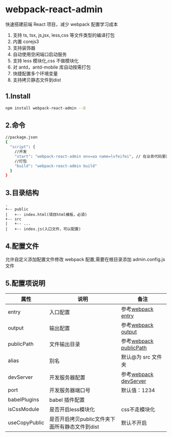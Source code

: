 # webpack-react-admin

快速搭建前端 React 项目，减少 webpack 配置学习成本

1. 支持 ts, tsx, js,jsx, less,css 等文件类型的编译打包
2. 内置 corejs3
3. 支持装饰器
4. 自动使用空闲端口启动服务
5. 支持 less 模块化,css 不做模块化
6. 对 antd，antd-mobile 库自动按需打包
7. 快捷配置多个环境变量
8. 支持拷贝静态文件到dist

## 1.Install

```bash
npm install webpack-react-admin --D
```

## 2.命令

```bash
//package.json
{
  "script": {
    //开发
    "start": "webpack-react-admin env=aa name=lvfeifei", // 在业务代码里面就可以通过__ENV__.env获取到当前环境的值，__ENV__.name获取到name
    //打包
    "build": "webpack-react-admin build"
  }
}

```

## 3.目录结构

```
.
+-- public
|   +-- index.html(項目html模板，必須)
+-- src
|   +-- ...
|   +-- index.js(入口文件，可以配置)
```

## 4.配置文件

允许自定义添加配置文件修改 webpack 配置,需要在根目录添加 admin.config.js 文件

## 5.配置项说明

| 属性         | 说明             | 备注                                                                                        |
| ------------ | ---------------- | ------------------------------------------------------------------------------------------- |
| entry        | 入口配置         | 参考[webpack entry](https://www.webpackjs.com/configuration/entry-context/#entry)           |
| output       | 输出配置         | 参考[webpack output](https://www.webpackjs.com/configuration/output/)                       |
| publicPath   | 文件输出目录     | 参考[webpack publicPath](https://www.webpackjs.com/configuration/output/#output-publicpath) |
| alias        | 别名             | 默认@为 src 文件夹                                                                          |
| devServer    | 开发服务器配置   | 参考[webpack devServer](https://www.webpackjs.com/configuration/dev-server/)                |
| port         | 开发服务器端口号 | 默认值：1234                                                                                |
| babelPlugins | babel 插件配置   |
| isCssModule | 是否开启less模块化   | css不走模块化
| useCopyPublic | 是否开启拷贝public文件夹下面所有静态文件到dist | 默认不开启
